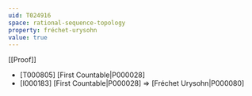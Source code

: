 ```yaml
---
uid: T024916
space: rational-sequence-topology
property: fréchet-urysohn
value: true
---
```

[[Proof]]

* [T000805] [First Countable|P000028]
* [I000183] [First Countable|P000028] => [Fréchet Urysohn|P000080]


